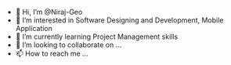 - 👋 Hi, I’m @Niraj-Geo
- 👀 I’m interested in Software Designing and Development, Mobile Application
- 🌱 I’m currently learning Project Management skills
- 💞️ I’m looking to collaborate on ...
- 📫 How to reach me ...

<!---
Niraj-Geo/Niraj-Geo is a ✨ special ✨ repository because its `README.md` (this file) appears on your GitHub profile.
You can click the Preview link to take a look at your changes.
--->

